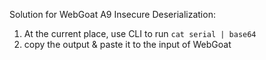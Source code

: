 Solution for WebGoat A9 Insecure Deserialization:
1. At the current place, use CLI to run `cat serial | base64`
2. copy the output & paste it to the input of WebGoat